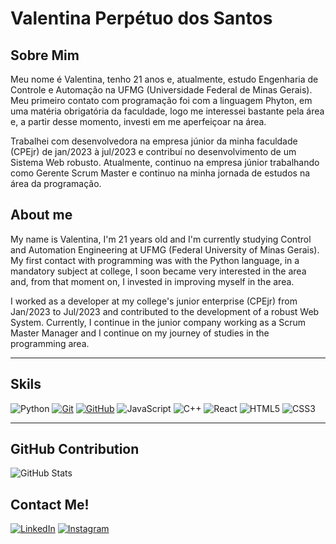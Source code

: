 # Valentina Perpétuo dos Santos

## Sobre Mim
<p>Meu nome é Valentina, tenho 21 anos e, atualmente, estudo Engenharia de Controle e Automação na UFMG (Universidade Federal de Minas Gerais). Meu primeiro contato com programação foi com a linguagem Phyton, em uma matéria obrigatória da faculdade, logo me interessei bastante pela área e, a partir desse momento, investi em me aperfeiçoar na área.<p>
<p>Trabalhei com desenvolvedora na empresa júnior da minha faculdade (CPEjr) de jan/2023 à jul/2023 e contribuí no desenvolvimento de um Sistema Web robusto. Atualmente, continuo na empresa júnior trabalhando como Gerente Scrum Master e continuo na minha jornada de estudos na área da programação. <p>

## About me
<p>My name is Valentina, I'm 21 years old and I'm currently studying Control and Automation Engineering at UFMG (Federal University of Minas Gerais). My first contact with programming was with the Python language, in a mandatory subject at college, I soon became very interested in the area and, from that moment on, I invested in improving myself in the area.<p>
<p>I worked as a developer at my college's junior enterprise (CPEjr) from Jan/2023 to Jul/2023 and contributed to the development of a robust Web System. Currently, I continue in the junior company working as a Scrum Master Manager and I continue on my journey of studies in the ​​programming area. <p>
<hr>

## Skils
![Python](https://img.shields.io/badge/Python-000?style=for-the-badge&logo=python&logoColor=30A3DC)
[![Git](https://img.shields.io/badge/Git-000?style=for-the-badge&logo=git&logoColor=E94D5F)](https://git-scm.com/doc) 
[![GitHub](https://img.shields.io/badge/GitHub-000?style=for-the-badge&logo=github&logoColor=30A3DC)](https://docs.github.com/)
![JavaScript](https://img.shields.io/badge/JavaScript-000?style=for-the-badge&logo=javascript)
![C++](https://img.shields.io/badge/C%2B%2B-000?style=for-the-badge&logo=c%2B%2B&logoColor=00599C)
![React](https://img.shields.io/badge/React-000?style=for-the-badge&logo=react)
![HTML5](https://img.shields.io/badge/HTML5-000?style=for-the-badge&logo=html5)
![CSS3](https://img.shields.io/badge/CSS3-000?style=for-the-badge&logo=css3&logoColor=264CE4)

<hr>

## GitHub Contribution
![GitHub Stats](https://github-readme-stats.vercel.app/api?username=valentinavps&theme=transparent&bg_color=000&border_color=30A3DC&show_icons=true&icon_color=30A3DC&title_color=E94D5F&text_color=FFF)

## Contact Me!
[![LinkedIn](https://img.shields.io/badge/LinkedIn-000?style=for-the-badge&logo=linkedin&logoColor=0E76A8)](https://www.linkedin.com/in/valentinavps/) 
[![Instagram](https://img.shields.io/badge/Instagram-000?style=for-the-badge&logo=instagram)](https://www.instagram.com/_valentinavps/)